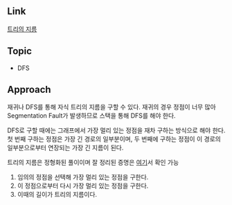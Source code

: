 ## Link
[트리의 지름](https://www.acmicpc.net/problem/1167)

## Topic
- DFS 

## Approach
 재귀나 DFS를 통해 자식 트리의 지름을 구할 수 있다. 재귀의 경우 정점이 너무 많아 Segmentation Fault가 발생하므로 스택을 통해 DFS를 해야 한다.

 DFS로 구할 때에는 그래프에서 가장 멀리 있는 정점을 재차 구하는 방식으로 해야 한다. 첫 번째 구하는 정점은 가장 긴 경로의 일부분이며, 두 번째에 구하는 정점이 이 경로의 일부분으로부터 연장되는 가장 긴 지름이 된다.

 트리의 지름은 정형화된 풀이이며 잘 정리된 증명은 [여기](https://johoonday.tistory.com/217)서 확인 가능  

 1. 임의의 정점을 선택해 가장 멀리 있는 정점을 구한다.
 2. 이 정점으로부터 다시 가장 멀리 있는 정점을 구한다.
 3. 이때의 길이가 트리의 지름이다.